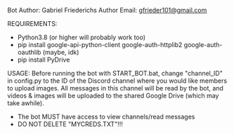 Bot Author: Gabriel Friederichs
Author Email: gfrieder101@gmail.com

REQUIREMENTS:
- Python3.8 (or higher will probably work too)
- pip install google-api-python-client google-auth-httplib2 google-auth-oauthlib (maybe, idk)
- pip install PyDrive

USAGE:
Before running the bot with START_BOT.bat, change "channel_ID" in config.py to
the ID of the Discord channel where you would like members to upload images.
All messages in this channel will be read by the bot, and videos & images
will be uploaded to the shared Google Drive (which may take awhile).
- The bot MUST have access to view channels/read messages
- DO NOT DELETE "MYCREDS.TXT"!!!
